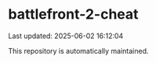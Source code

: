 # battlefront-2-cheat

Last updated: 2025-06-02 16:12:04

This repository is automatically maintained.
